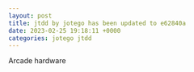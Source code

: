 ```yaml
---
layout: post
title: jtdd by jotego has been updated to e62840a
date: 2023-02-25 19:18:11 +0000
categories: jotego jtdd
---
```

Arcade hardware
